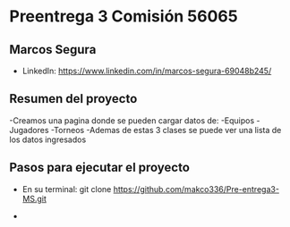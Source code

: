 # Preentrega 3 Comisión 56065 

## Marcos Segura

- LinkedIn: https://www.linkedin.com/in/marcos-segura-69048b245/

## Resumen del proyecto

-Creamos una pagina donde se pueden cargar datos de: 
 -Equipos
 -Jugadores
 -Torneos
-Ademas de estas 3 clases se puede ver una lista de los datos ingresados

## Pasos para ejecutar el proyecto

- En su terminal: git clone https://github.com/makco336/Pre-entrega3-MS.git

- 